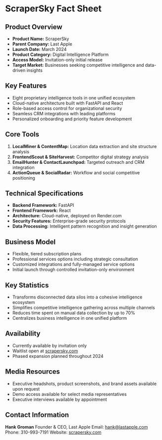 # ScraperSky Fact Sheet

## Product Overview

- **Product Name:** ScraperSky
- **Parent Company:** Last Apple
- **Launch Date:** March 2024
- **Product Category:** Digital Intelligence Platform
- **Access Model:** Invitation-only initial release
- **Target Market:** Businesses seeking competitive intelligence and data-driven insights

## Key Features

- Eight proprietary intelligence tools in one unified ecosystem
- Cloud-native architecture built with FastAPI and React
- Role-based access control for organizational security
- Seamless CRM integrations with leading platforms
- Personalized onboarding and priority feature development

## Core Tools

1. **LocalMiner & ContentMap:** Location data extraction and site structure analysis
2. **FrontendScout & SiteHarvest:** Competitor digital strategy analysis
3. **EmailHunter & ContactLaunchpad:** Targeted outreach and CRM integration
4. **ActionQueue & SocialRadar:** Workflow and social competitive positioning

## Technical Specifications

- **Backend Framework:** FastAPI
- **Frontend Framework:** React
- **Architecture:** Cloud-native, deployed on Render.com
- **Security Features:** Enterprise-grade security protocols
- **Data Processing:** Intelligent pattern recognition and insight generation

## Business Model

- Flexible, tiered subscription plans
- Professional services options including strategic consultation
- Customized integrations and fully-managed service options
- Initial launch through controlled invitation-only environment

## Key Statistics

- Transforms disconnected data silos into a cohesive intelligence ecosystem
- Simplifies competitive intelligence gathering across multiple channels
- Reduces time spent on manual data collection by up to 70%
- Centralizes business intelligence in one unified platform

## Availability

- Currently available by invitation only
- Waitlist open at [scrapersky.com](https://scrapersky.com)
- Phased expansion planned throughout 2024

## Media Resources

- Executive headshots, product screenshots, and brand assets available upon request
- Demo access available for select media representatives
- Executive interviews available by appointment

## Contact Information

**Hank Groman**
Founder & CEO, Last Apple
Email: [hank@lastapple.com](mailto:hank@lastapple.com)
Phone: 310-993-7191
Website: [scrapersky.com](https://scrapersky.com)
